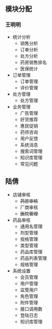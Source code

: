 ## 模块分配
### 王明明
* 统计分析
  * 销售分析
  * 订单分析
  * 处方分析
  * 药房销售排名
  * 医保统计
* 订单管理
  * 订单管理
  * 评价管理
* 处方管理
  * 处方管理
* 业务管理
  * 广告管理
  * 好货推荐
  * 惠民促销
  * 药师咨询
  * 用户反馈
  * 系统消息
  * 搜索词管理
  * 知识库管理
  * 常见问题
## 陆倩
* 店铺审核
  * ~~药房审核~~
  * 厂商审核
  * ~~医院管理~~
* 药品审核
  * 通用名管理
  * 剂型管理
  * 规格管理
  * 类型管理
  * 药品库管理
  * 药品列表管理
  * 规格管理
* 系统设置
  * 会员管理
  * 用户管理
  * 监管用户
  * 角色管理
  * 附件管理
  * 接口调用数
  * 登陆日志
  * 知识库管理
